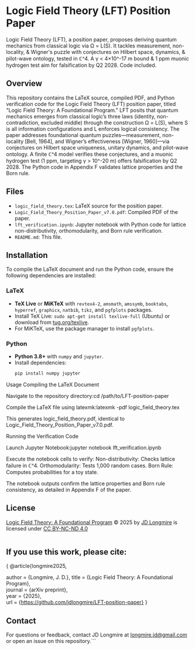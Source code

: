 # Logic Field Theory (LFT) Position Paper

Logic Field Theory (LFT), a position paper, proposes deriving quantum mechanics from classical logic via Ω = L(S). It tackles measurement, non-locality, & Wigner's puzzle with conjectures on Hilbert space, dynamics, & pilot-wave ontology, tested in ℂ^4. A γ < 4×10^-17 m bound & 1 ppm muonic hydrogen test aim for falsification by Q2 2028. Code included.

## Overview

This repository contains the LaTeX source, compiled PDF, and Python verification code for the Logic Field Theory (LFT) position paper, titled "Logic Field Theory: A Foundational Program." LFT posits that quantum mechanics emerges from classical logic’s three laws (identity, non-contradiction, excluded middle) through the construction Ω = L(S), where S is all information configurations and L enforces logical consistency. The paper addresses foundational quantum puzzles—measurement, non-locality [Bell, 1964], and Wigner’s effectiveness [Wigner, 1960]—via conjectures on Hilbert space uniqueness, unitary dynamics, and pilot-wave ontology. A finite ℂ^4 model verifies these conjectures, and a muonic hydrogen test (1 ppm, targeting γ > 10^-20 m) offers falsification by Q2 2028. The Python code in Appendix F validates lattice properties and the Born rule.

## Files

- `logic_field_theory.tex`: LaTeX source for the position paper.
- `Logic_Field_Theory_Position_Paper_v7.0.pdf`: Compiled PDF of the paper.
- `lft_verification.ipynb`: Jupyter notebook with Python code for lattice non-distributivity, orthomodularity, and Born rule verification.
- `README.md`: This file.

## Installation

To compile the LaTeX document and run the Python code, ensure the following dependencies are installed:

### LaTeX
- **TeX Live** or **MiKTeX** with `revtex4-2`, `amsmath`, `amssymb`, `booktabs`, `hyperref`, `graphicx`, `natbib`, `tikz`, and `pgfplots` packages.
- Install TeX Live: `sudo apt-get install texlive-full` (Ubuntu) or download from [tug.org/texlive](https://tug.org/texlive).
- For MiKTeX, use the package manager to install `pgfplots`.

### Python
- **Python 3.8+** with `numpy` and `jupyter`.
- Install dependencies:
  ```bash
  pip install numpy jupyter

Usage
Compiling the LaTeX Document

Navigate to the repository directory:cd /path/to/LFT-position-paper


Compile the LaTeX file using latexmk:latexmk -pdf logic_field_theory.tex

This generates logic_field_theory.pdf, identical to Logic_Field_Theory_Position_Paper_v7.0.pdf.

Running the Verification Code

Launch Jupyter Notebook:jupyter notebook lft_verification.ipynb


Execute the notebook cells to verify:
Non-distributivity: Checks lattice failure in ℂ^4.
Orthomodularity: Tests 1,000 random cases.
Born Rule: Computes probabilities for a toy state.



The notebook outputs confirm the lattice properties and Born rule consistency, as detailed in Appendix F of the paper.
## License
<a href="https://github.com/jdlongmire/LFT-position-paper/blob/main/Logic_Field_Theory_Position_Paper_v7.0.pdf">Logic Field Theory: A Foundational Program</a> © 2025 by <a href="https://github.com/jdlongmire">JD Longmire</a> is licensed under <a href="https://creativecommons.org/licenses/by-nc-nd/4.0/">CC BY-NC-ND 4.0</a>

<img src="https://mirrors.creativecommons.org/presskit/icons/cc.svg" alt="" style="max-width: 1em;max-height:1em;margin-left: .2em;"><img src="https://mirrors.creativecommons.org/presskit/icons/by.svg" alt="" style="max-width: 1em;max-height:1em;margin-left: .2em;"><img src="https://mirrors.creativecommons.org/presskit/icons/nc.svg" alt="" style="max-width: 1em;max-height:1em;margin-left: .2em;"><img src="https://mirrors.creativecommons.org/presskit/icons/nd.svg" alt="" style="max-width: 1em;max-height:1em;margin-left: .2em;">


## If you use this work, please cite:

{ @article{longmire2025,

  author = {Longmire, J. D.},
  title = {Logic Field Theory: A Foundational Program},  
  journal = {arXiv preprint},  
  year = {2025},  
  url = {https://github.com/jdlongmire/LFT-position-paper}
}

## Contact

For questions or feedback, contact JD Longmire at longmire.jd@gmail.com or open an issue on this repository.```
